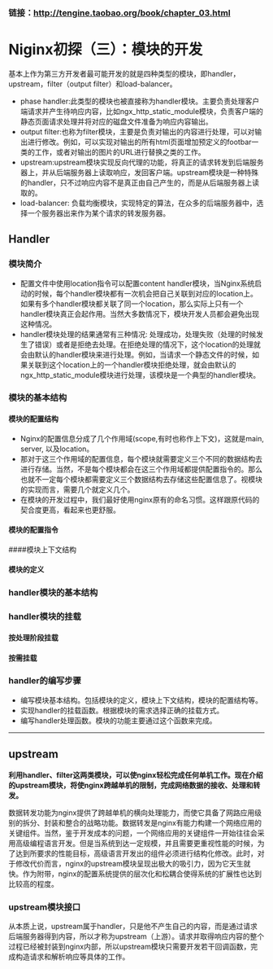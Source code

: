### 链接：http://tengine.taobao.org/book/chapter_03.html

# Niginx初探（三）：模块的开发

基本上作为第三方开发者最可能开发的就是四种类型的模块，即handler，upstream，filter（output filter）和load-balancer。

- phase handler:此类型的模块也被直接称为handler模块。主要负责处理客户端请求并产生待响应内容，比如ngx_http_static_module模块，负责客户端的静态页面请求处理并将对应的磁盘文件准备为响应内容输出。
- output filter:也称为filter模块，主要是负责对输出的内容进行处理，可以对输出进行修改。例如，可以实现对输出的所有html页面增加预定义的footbar一类的工作，或者对输出的图片的URL进行替换之类的工作。
- upstream:upstream模块实现反向代理的功能，将真正的请求转发到后端服务器上，并从后端服务器上读取响应，发回客户端。upstream模块是一种特殊的handler，只不过响应内容不是真正由自己产生的，而是从后端服务器上读取的。
- load-balancer: 负载均衡模块，实现特定的算法，在众多的后端服务器中，选择一个服务器出来作为某个请求的转发服务器。

## Handler

### 模块简介

- 配置文件中使用location指令可以配置content handler模块，当Nginx系统启动的时候，每个handler模块都有一次机会把自己关联到对应的location上。如果有多个handler模块都关联了同一个location，那么实际上只有一个handler模块真正会起作用。当然大多数情况下，模块开发人员都会避免出现这种情况。
- handler模块处理的结果通常有三种情况: 处理成功，处理失败（处理的时候发生了错误）或者是拒绝去处理。在拒绝处理的情况下，这个location的处理就会由默认的handler模块来进行处理。例如，当请求一个静态文件的时候，如果关联到这个location上的一个handler模块拒绝处理，就会由默认的ngx_http_static_module模块进行处理，该模块是一个典型的handler模块。

### 模块的基本结构

#### 模块的配置结构

- Nginx的配置信息分成了几个作用域(scope,有时也称作上下文)，这就是main, server, 以及location。
- 那对于这三个作用域的配置信息，每个模块就需要定义三个不同的数据结构去进行存储。当然，不是每个模块都会在这三个作用域都提供配置指令的。那么也就不一定每个模块都需要定义三个数据结构去存储这些配置信息了。视模块的实现而言，需要几个就定义几个。
- 在模块的开发过程中，我们最好使用nginx原有的命名习惯。这样跟原代码的契合度更高，看起来也更舒服。

#### 模块的配置指令

####模块上下文结构

#### 模块的定义

### handler模块的基本结构

### handler模块的挂载

#### 按处理阶段挂载

#### 按需挂载

### handler的编写步骤

- 编写模块基本结构。包括模块的定义，模块上下文结构，模块的配置结构等。
- 实现handler的挂载函数。根据模块的需求选择正确的挂载方式。
- 编写handler处理函数。模块的功能主要通过这个函数来完成。

---------------



## upstream

__利用handler、filter这两类模块，可以使nginx轻松完成任何单机工作。现在介绍的upstream模块，将使nginx跨越单机的限制，完成网络数据的接收、处理和转发。__

数据转发功能为nginx提供了跨越单机的横向处理能力，而使它具备了网路应用级别的拆分、封装和整合的战略功能。数据转发是nginx有能力构建一个网络应用的关键组件。当然，鉴于开发成本的问题，一个网络应用的关键组件一开始往往会采用高级编程语言开发。但是当系统到达一定规模，并且需要更重视性能的时候，为了达到所要求的性能目标，高级语言开发出的组件必须进行结构化修改。此时，对于修改代价而言，nginx的upstream模块呈现出极大的吸引力，因为它天生就快。作为附带，nginx的配置系统提供的层次化和松耦合使得系统的扩展性也达到比较高的程度。

### upstream模块接口

从本质上说，upstream属于handler，只是他不产生自己的内容，而是通过请求后端服务器得到内容，所以才称为upstream（上游）。请求并取得响应内容的整个过程已经被封装到nginx内部，所以upstream模块只需要开发若干回调函数，完成构造请求和解析响应等具体的工作。
